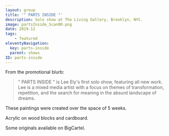 ```yaml
---
layout: group
title: '" PARTS INSIDE "'
description: Solo show at The Living Gallery, Brooklyn, NYC.
image: partsInside_Scan00.png
date: 2019-12
tags:
    - featured
eleventyNavigation:
  key: parts-inside
  parent: shows
ID: parts-inside
---
```


<!-- note: a blank or additional tag breaks the link of library.json -->
From the promotional blurb:

> " PARTS INSIDE " is Lee Ely's first solo show, featuring all new work. Lee is a mixed media artist with a focus on themes of transformation, repetition, and the search for meaning in the absurd landscape of dreams.

These paintings were created over the space of 5 weeks.

Acrylic on wood blocks and cardboard.

Some originals available on BigCartel.